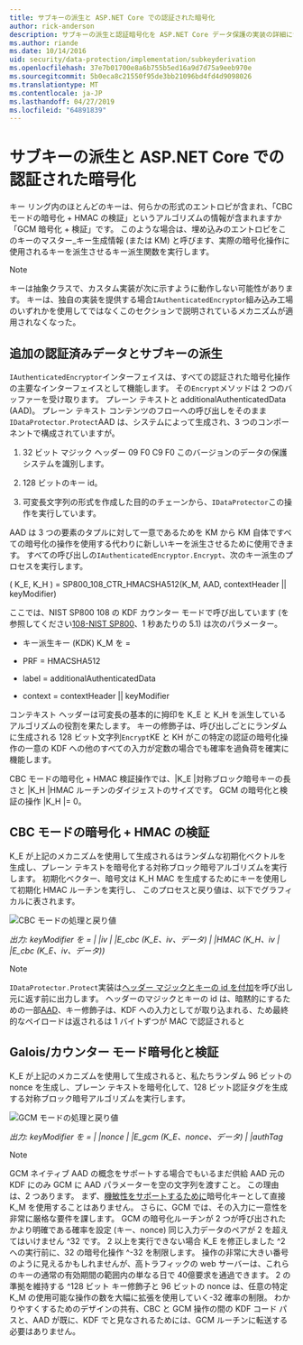 ```yaml
---
title: サブキーの派生と ASP.NET Core での認証された暗号化
author: rick-anderson
description: サブキーの派生と認証暗号化を ASP.NET Core データ保護の実装の詳細について説明します。
ms.author: riande
ms.date: 10/14/2016
uid: security/data-protection/implementation/subkeyderivation
ms.openlocfilehash: 37e7b01700e8a6b755b5ed16a9d7d75a9eeb970e
ms.sourcegitcommit: 5b0eca8c21550f95de3bb21096bd4fd4d9098026
ms.translationtype: MT
ms.contentlocale: ja-JP
ms.lasthandoff: 04/27/2019
ms.locfileid: "64891839"
---
```

# <a name="subkey-derivation-and-authenticated-encryption-in-aspnet-core"></a>サブキーの派生と ASP.NET Core での認証された暗号化

<a name="data-protection-implementation-subkey-derivation"></a>

キー リング内のほとんどのキーは、何らかの形式のエントロピが含まれ、「CBC モードの暗号化 + HMAC の検証」というアルゴリズムの情報が含まれますか「GCM 暗号化 + 検証」です。 このような場合は、埋め込みのエントロピをこのキーのマスター_キー生成情報 (または KM) と呼びます、実際の暗号化操作に使用されるキーを派生させるキー派生関数を実行します。

> [!NOTE]
> キーは抽象クラスで、カスタム実装が次に示すように動作しない可能性があります。 キーは、独自の実装を提供する場合`IAuthenticatedEncryptor`組み込み工場のいずれかを使用してではなくこのセクションで説明されているメカニズムが適用されなくなった。

<a name="data-protection-implementation-subkey-derivation-aad"></a>

## <a name="additional-authenticated-data-and-subkey-derivation"></a>追加の認証済みデータとサブキーの派生

`IAuthenticatedEncryptor`インターフェイスは、すべての認証された暗号化操作の主要なインターフェイスとして機能します。 その`Encrypt`メソッドは 2 つのバッファーを受け取ります。 プレーン テキストと additionalAuthenticatedData (AAD)。 プレーン テキスト コンテンツのフローへの呼び出しをそのまま`IDataProtector.Protect`AAD は、システムによって生成され、3 つのコンポーネントで構成されていますが。

1. 32 ビット マジック ヘッダー 09 F0 C9 F0 このバージョンのデータの保護システムを識別します。

2. 128 ビットのキー id。

3. 可変長文字列の形式を作成した目的のチェーンから、`IDataProtector`この操作を実行しています。

AAD は 3 つの要素のタプルに対して一意であるためを KM から KM 自体ですべての暗号化の操作を使用する代わりに新しいキーを派生させるために使用できます。 すべての呼び出しの`IAuthenticatedEncryptor.Encrypt`、次のキー派生のプロセスを実行します。

( K_E, K_H ) = SP800_108_CTR_HMACSHA512(K_M, AAD, contextHeader || keyModifier)

ここでは、NIST SP800 108 の KDF カウンター モードで呼び出しています (を参照してください[108-NIST SP800](http://nvlpubs.nist.gov/nistpubs/Legacy/SP/nistspecialpublication800-108.pdf)、1 秒あたりの 5.1) は次のパラメーター。

* キー派生キー (KDK) K_M を =

* PRF = HMACSHA512

* label = additionalAuthenticatedData

* context = contextHeader || keyModifier

コンテキスト ヘッダーは可変長の基本的に拇印を K_E と K_H を派生しているアルゴリズムの役割を果たします。 キーの修飾子は、呼び出しごとにランダムに生成される 128 ビット文字列`Encrypt`KE と KH がこの特定の認証の暗号化操作の一意の KDF への他のすべての入力が定数の場合でも確率を過負荷を確実に機能します。

CBC モードの暗号化 + HMAC 検証操作では、|K_E |対称ブロック暗号キーの長さと |K_H |HMAC ルーチンのダイジェストのサイズです。 GCM の暗号化と検証の操作 |K_H |= 0。

## <a name="cbc-mode-encryption--hmac-validation"></a>CBC モードの暗号化 + HMAC の検証

K_E が上記のメカニズムを使用して生成されるはランダムな初期化ベクトルを生成し、プレーン テキストを暗号化する対称ブロック暗号アルゴリズムを実行します。 初期化ベクター、暗号文は K_H MAC を生成するためにキーを使用して初期化 HMAC ルーチンを実行し、 このプロセスと戻り値は、以下でグラフィカルに表されます。

![CBC モードの処理と戻り値](subkeyderivation/_static/cbcprocess.png)

*出力: keyModifier を = | |iv | |E_cbc (K_E、iv、データ) | |HMAC (K_H、iv | |E_cbc (K_E、iv、データ))*

> [!NOTE]
> `IDataProtector.Protect`実装は[ヘッダー マジックとキーの id を付加](xref:security/data-protection/implementation/authenticated-encryption-details)を呼び出し元に返す前に出力します。 ヘッダーのマジックとキーの id は、暗黙的にするための一部[AAD](xref:security/data-protection/implementation/subkeyderivation#data-protection-implementation-subkey-derivation-aad)、キー修飾子は、KDF への入力としてが取り込まれる、ため最終的なペイロードは返されるは 1 バイトずつが MAC で認証されると

## <a name="galoiscounter-mode-encryption--validation"></a>Galois/カウンター モード暗号化と検証

K_E が上記のメカニズムを使用して生成されると、私たちランダム 96 ビットの nonce を生成し、プレーン テキストを暗号化して、128 ビット認証タグを生成する対称ブロック暗号アルゴリズムを実行します。

![GCM モードの処理と戻り値](subkeyderivation/_static/galoisprocess.png)

*出力: keyModifier を = | |nonce | |E_gcm (K_E、nonce、データ) | |authTag*

> [!NOTE]
> GCM ネイティブ AAD の概念をサポートする場合でもいるまだ供給 AAD 元の KDF にのみ GCM に AAD パラメーターを空の文字列を渡すこと。 この理由は、2 つあります。 まず、[機敏性をサポートするために](xref:security/data-protection/implementation/context-headers#data-protection-implementation-context-headers)暗号化キーとして直接 K_M を使用することはありません。 さらに、GCM では、その入力に一意性を非常に厳格な要件を課します。 GCM の暗号化ルーチンが 2 つが呼び出されたかより明確である確率を設定 (キー、nonce) 同じ入力データのペアが 2 を超えてはいけません ^32 です。 2 以上を実行できない場合 K_E を修正しました ^2 への実行前に、32 の暗号化操作 ^-32 を制限します。 操作の非常に大きい番号のように見えるかもしれませんが、高トラフィックの web サーバーは、これらのキーの通常の有効期間の範囲内の単なる日で 40億要求を通過できます。 2 の準拠を維持する ^128 ビット キー修飾子と 96 ビットの nonce は、任意の特定 K_M の使用可能な操作の数を大幅に拡張を使用していく-32 確率の制限。 わかりやすくするためのデザインの共有、CBC と GCM 操作の間の KDF コード パスと、AAD が既に、KDF でと見なされるためには、GCM ルーチンに転送する必要はありません。
